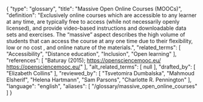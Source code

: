 {
    "type": "glossary",
    "title": "Massive Open Online Courses (MOOCs)",
    "definition": "Exclusively online courses which are accessible to any learner at any time, are typically free to access (while not necessarily openly licensed), and provide video-based instructions and downloadable data sets and exercises. The “massive” aspect describes the high volume of students that can access the course at any one time due to their flexibility, low or no cost , and online nature of the materials.",
    "related_terms": [
        "Accessibility",
        "Distance education",
        "Inclusion",
        "Open learning"
    ],
    "references": [
        "Baturay (2015); https://opensciencemooc.eu/ https://opensciencemooc.eu/"
    ],
    "alt_related_terms": [
        null
    ],
    "drafted_by": [
        "Elizabeth Collins"
    ],
    "reviewed_by": [
        "Tsvetomira Dumbalska",
        "Mahmoud Elsherif",
        "Helena Hartmann",
        "Sam Parsons",
        "Charlotte R. Pennington"
    ],
    "language": "english",
    "aliases": [
        "/glossary/massive_open_online_courses"
    ]
}
